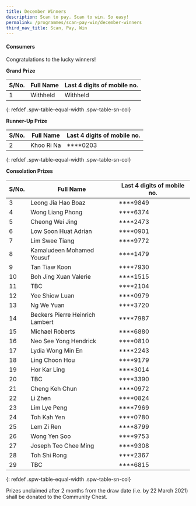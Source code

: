 ```yaml
---
title: December Winners
description: Scan to pay. Scan to win. So easy!
permalink: /programmes/scan-pay-win/december-winners
third_nav_title: Scan, Pay, Win
---
```


#### Consumers
Congratulations to the lucky winners!


**Grand Prize** 


|S/No.| Full Name                     | Last 4 digits of mobile no. |
|-----|-------------------------------|-----------------------------|
| 1   |Withheld                       |   Withheld                  |
{: refdef .spw-table-equal-width .spw-table-sn-col}

**Runner-Up Prize** 

|S/No.| Full Name                     | Last 4 digits of mobile no. |
|-----|-------------------------------|-----------------------------|
| 2   |Khoo Ri Na                     | \*\*\*\*0203                |
{: refdef .spw-table-equal-width .spw-table-sn-col}

**Consolation Prizes** 

| S/No. | Full Name                       | Last 4 digits of mobile no. |
|-------|---------------------------------|-----------------------------|
|   3   | Leong Jia Hao Boaz              |         \*\*\*\*9849        |
|   4   | Wong Liang Phong                |         \*\*\*\*6374        |
|   5   | Cheong Wei Jing                 |         \*\*\*\*2473        |
|   6   | Low Soon Huat Adrian            |         \*\*\*\*0901        |
|   7   | Lim Swee Tiang                  |         \*\*\*\*9772        |
|   8   | Kamaludeen Mohamed Yousuf       |         \*\*\*\*1479        |
|   9   | Tan Tiaw Koon                   |         \*\*\*\*7930        |
|   10  | Boh Jing Xuan Valerie           |         \*\*\*\*1515        |
|   11  | TBC                             |         \*\*\*\*2104        |
|   12  | Yee Shiow Luan                  |         \*\*\*\*0979        |
|   13  | Ng We Yuan                      |         \*\*\*\*3720        |
|   14  | Beckers Pierre Heinrich Lambert |         \*\*\*\*7987        |
|   15  | Michael Roberts                 |         \*\*\*\*6880        |
|   16  | Neo See Yong Hendrick           |         \*\*\*\*0810        |
|   17  | Lydia Wong Min En               |         \*\*\*\*2243        |
|   18  | Ling Choon Hou                  |         \*\*\*\*9179        |
|   19  | Hor Kar Ling                    |         \*\*\*\*3014        |
|   20  | TBC                             |         \*\*\*\*3390        |
|   21  | Cheng Keh Chun                  |         \*\*\*\*0972        |
|   22  | Li Zhen                         |         \*\*\*\*0824        |
|   23  | Lim Lye Peng                    |         \*\*\*\*7969        |
|   24  | Toh Kah Yen                     |         \*\*\*\*0780        |
|   25  | Lem Zi Ren                      |         \*\*\*\*8799        |
|   26  | Wong Yen Soo                    |         \*\*\*\*9753        |
|   27  | Joseph Teo Chee Ming            |         \*\*\*\*9308        |
|   28  | Toh Shi Rong                    |         \*\*\*\*2367        |
|   29  | TBC                             |         \*\*\*\*6815        |
{: refdef .spw-table-equal-width .spw-table-sn-col}

<span class="spw-disclaimer">Prizes unclaimed after 2 months from the draw date (i.e. by 22 March 2021) shall be donated to the Community Chest.</span> 